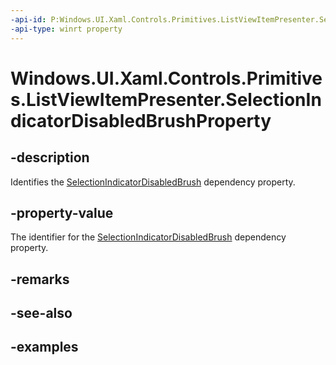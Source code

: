 ```yaml
---
-api-id: P:Windows.UI.Xaml.Controls.Primitives.ListViewItemPresenter.SelectionIndicatorDisabledBrushProperty
-api-type: winrt property
---
```


# Windows.UI.Xaml.Controls.Primitives.ListViewItemPresenter.SelectionIndicatorDisabledBrushProperty

<!--
public static Windows.UI.Xaml.DependencyProperty SelectionIndicatorDisabledBrushProperty { get; }
-->


## -description

Identifies the [SelectionIndicatorDisabledBrush](listviewitempresenter_selectionindicatordisabledbrush.md) dependency property.

## -property-value

The identifier for the [SelectionIndicatorDisabledBrush](listviewitempresenter_selectionindicatordisabledbrush.md) dependency property.

## -remarks

## -see-also

## -examples


